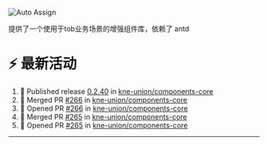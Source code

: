 ![Auto Assign](https://github.com/kne-union/components-core/actions/workflows/publish.yml/badge.svg)

提供了一个使用于tob业务场景的增强组件库，依赖了 antd


<!--START_SECTION:document-->
<!--END_SECTION:document-->

# ⚡ 最新活动

<!--START_SECTION:activity-->
1. 🚀 Published release [0.2.40](https://github.com/kne-union/components-core/releases/tag/0.2.40) in [kne-union/components-core](https://github.com/kne-union/components-core)
2. 🎉 Merged PR [#266](https://github.com/kne-union/components-core/pull/266) in [kne-union/components-core](https://github.com/kne-union/components-core)
3. 💪 Opened PR [#266](https://github.com/kne-union/components-core/pull/266) in [kne-union/components-core](https://github.com/kne-union/components-core)
4. 🎉 Merged PR [#265](https://github.com/kne-union/components-core/pull/265) in [kne-union/components-core](https://github.com/kne-union/components-core)
5. 💪 Opened PR [#265](https://github.com/kne-union/components-core/pull/265) in [kne-union/components-core](https://github.com/kne-union/components-core)
<!--END_SECTION:activity-->

---
